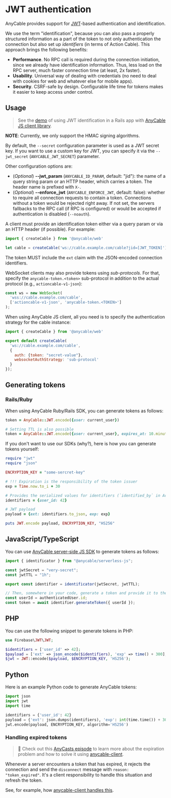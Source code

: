 # JWT authentication

AnyCable provides support for [JWT][jwt]-based authentication and identification.

We use the term "identification", because you can also pass a properly structured information as a part of the token to not only authentication the connection but also set up _identifiers_ (in terms of Action Cable). This approach brings the following benefits:

- **Performance**. No RPC call is required during the connection initiation, since we already have identification information. Thus, less load on the RPC server, much faster connection time (at least, 2x faster).
- **Usability**. Universal way of dealing with credentials (no need to deal with cookies for web and whatever else for mobile apps).
- **Security**. CSRF-safe by design. Configurable life time for tokens makes it easier to keep access under control.

## Usage

> See the [demo](https://github.com/anycable/anycable_rails_demo/pull/23) of using JWT identification in a Rails app with [AnyCable JS client library][anycable-client].

**NOTE**: Currently, we only support the HMAC signing algorithms.

By default, the `--secret` configuration parameter is used as a JWT secret key. If you want to use a custom key for JWT, you can specify it via the `--jwt_secret` (`ANYCABLE_JWT_SECRET`) parameter.

Other configuration options are:

- (_Optional_) **--jwt_param** (`ANYCABLE_ID_PARAM`, default: "jid"): the name of a query string param or an HTTP header, which carries a token. The header name is prefixed with `X-`.
- (_Optional_) **--enforce_jwt** (`ANYCABLE_ENFORCE_JWT`, default: false): whether to require all connection requests to contain a token. Connections without a token would be rejected right away. If not set, the servers fallbacks to the RPC call (if RPC is configured) or would be accepted if authentication is disabled (`--noauth`).

A client must provide an identification token either via a query param or via an HTTP header (if possible). For example:

```js
import { createCable } from '@anycable/web'

let cable = createCable('ws://cable.example.com/cable?jid=[JWT_TOKEN]')
```

The token MUST include the `ext` claim with the JSON-encoded connection identifiers.

WebSocket clients may also provide tokens using _sub-protocols_. For that, specify the `anycable-token.<token>` sub-protocol in addition to the actual protocol (e.g., `actioncable-v1-json`):

```js
const ws = new WebSocket(
  'wss://cable.example.com/cable',
  ['actioncable-v1-json', 'anycable-token.<TOKEN>']
);
```

When using AnyCable JS client, all you need is to specify the authentication strategy for the cable instance:

```js
import { createCable } from '@anycable/web'

export default createCable(
  'ws://cable.example.com/cable',
  {
    auth: {token: "secret-value"},
    websocketAuthStrategy: 'sub-protocol'
  }
});
```

## Generating tokens

### Rails/Ruby

When using AnyCable Ruby/Rails SDK, you can generate tokens as follows:

```ruby
token = AnyCable::JWT.encode({user: current_user})

# Setting TTL is also possible
token = AnyCable::JWT.encode({user: current_user}, expires_at: 10.minutes.from_now)
```

If you don't want to use our SDKs (why?), here is how you can generate tokens yourself:

```ruby
require "jwt"
require "json"

ENCRYPTION_KEY = "some-sercret-key"

# !!! Expiration is the responsibility of the token issuer
exp = Time.now.to_i + 30

# Provides the serialized values for identifiers (`identified_by` in Action Cable)
identifiers = {user_id: 42}

# JWT payload
payload = {ext: identifiers.to_json, exp: exp}

puts JWT.encode payload, ENCRYPTION_KEY, "HS256"
```

## JavaScript/TypeScript

You can use [AnyCable server-side JS SDK](https://github.com/anycable/anycable-serverless-js) to generate tokens as follows:

```js
import { identificator } from "@anycable/serverless-js";

const jwtSecret = "very-secret";
const jwtTTL = "1h";

export const identifier = identificator(jwtSecret, jwtTTL);

// Then, somewhere in your code, generate a token and provide it to the client
const userId = authenticatedUser.id;
const token = await identifier.generateToken({ userId });
```

## PHP

You can use the following snippet to generate tokens in PHP:

```php
use Firebase\JWT\JWT;

$identifiers = ['user_id' => 42];
$payload = ['ext' => json_encode($identifiers), 'exp' => time() + 300];
$jwt = JWT::encode($payload, $ENCRYPTION_KEY, 'HS256');
```

## Python

Here is an example Python code to generate AnyCable tokens:

```python
import json
import jwt
import time

identifiers = {'user_id': 42}
payload = {'ext': json.dumps(identifiers), 'exp': int(time.time()) + 300}
jwt.encode(payload, ENCRYPTION_KEY, algorithm='HS256')
```

### Handling expired tokens

> 🎥 Check out this [AnyCasts episode](https://anycable.io/blog/anycasts-using-anycable-client/) to learn more about the expiration problem and how to solve it using [anycable-client](https://github.com/anycable/anycable-client).

Whenever a server encounters a token that has expired, it rejects the connection and send the `disconnect` message with `reason: "token_expired"`. It's a client responsibility to handle this situation and refresh the token.

See, for example, how [anycable-client handles this](https://github.com/anycable/anycable-client#refreshing-authentication-tokens).

[jwt]: https://jwt.io
[anycable-client]: https://github.com/anycable/anycable-client
